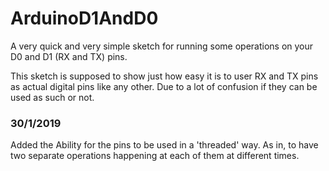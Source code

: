 # ArduinoD1AndD0
A very quick and very simple sketch for running some operations on your D0 and D1 (RX and TX) pins.

This sketch is supposed to show just how easy it is to user RX and TX pins as actual digital pins like any other.
Due to a lot of confusion if they can be used as such or not. 

### 30/1/2019
Added the Ability for the pins to be used in a 'threaded' way. As in, to have two separate operations happening at each of them at different times.
